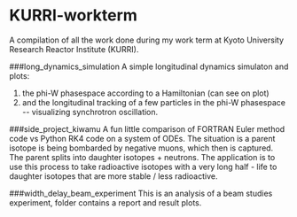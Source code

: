# KURRI-workterm
A compilation of all the work done during my work term at Kyoto University Research Reactor Institute (KURRI).


###long_dynamics_simulation
A simple longitudinal dynamics simulaton and
plots:

1. the phi-W phasespace according to a Hamiltonian (can see on plot)
2. and the longitudinal tracking of a few particles in the phi-W phasespace -- visualizing synchrotron oscillation.

###side_project_kiwamu
A fun little comparison of FORTRAN Euler method
code vs Python RK4 code on a system of ODEs. The situation is a parent
isotope is being bombarded by negative muons, which then is captured. The parent splits into daughter
isotopes + neutrons. The application is to use this process to take radioactive
isotopes with a very long half - life to daughter isotopes that are more
stable / less radioactive.

###width_delay_beam_experiment
This is an analysis of a beam studies experiment, folder contains a
report and result plots.
